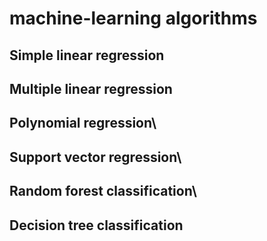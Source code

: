 # machine-learning algorithms
## Simple linear regression 
## Multiple linear regression
## Polynomial regression\
## Support vector regression\
## Random forest classification\
## Decision tree classification
